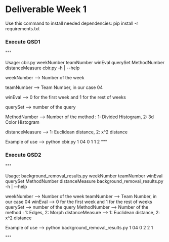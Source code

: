 
# Deliverable Week 1

Use this command to install needed dependencies:
pip install -r requirements.txt

### Execute QSD1
"""

Usage:
  cbir.py weekNumber teamNumber winEval querySet MethodNumber distanceMeasure
  cbir.py -h | --help
  
  weekNumber --> Number of the week

  teamNumber --> Team Number, in our case 04
  
  winEval --> 0 for the first week and 1 for the rest of weeks
  
  querySet --> number of the query
  
  MethodNumber --> Number of the method : 1: Divided Histogram, 2: 3d Color Histogram
  
  distanceMeasure --> 1: Euclidean distance, 2: x^2 distance
  
  Example of use --> python cbir.py 1 04 0 1 1 2
"""

### Execute QSD2
"""

Usage:
  background_removal_results.py weekNumber teamNumber winEval querySet MethodNumber distanceMeasure 
  background_removal_results.py -h | --help
  
  weekNumber --> Number of the week
  teamNumber --> Team Number, in our case 04
  winEval --> 0 for the first week and 1 for the rest of weeks
  querySet --> number of the query
  MethodNumber --> Number of the method : 1: Edges, 2: Morph
  distanceMeasure --> 1: Euclidean distance, 2: x^2 distance
  
  Example of use --> python background_removal_results.py 1 04 0 2 2 1

"""


